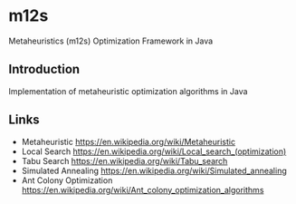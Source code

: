 # m12s

Metaheuristics (m12s) Optimization Framework in Java

## Introduction

Implementation of metaheuristic optimization algorithms in Java

## Links

- Metaheuristic https://en.wikipedia.org/wiki/Metaheuristic
- Local Search https://en.wikipedia.org/wiki/Local_search_(optimization)
- Tabu Search https://en.wikipedia.org/wiki/Tabu_search
- Simulated Annealing https://en.wikipedia.org/wiki/Simulated_annealing
- Ant Colony Optimization https://en.wikipedia.org/wiki/Ant_colony_optimization_algorithms